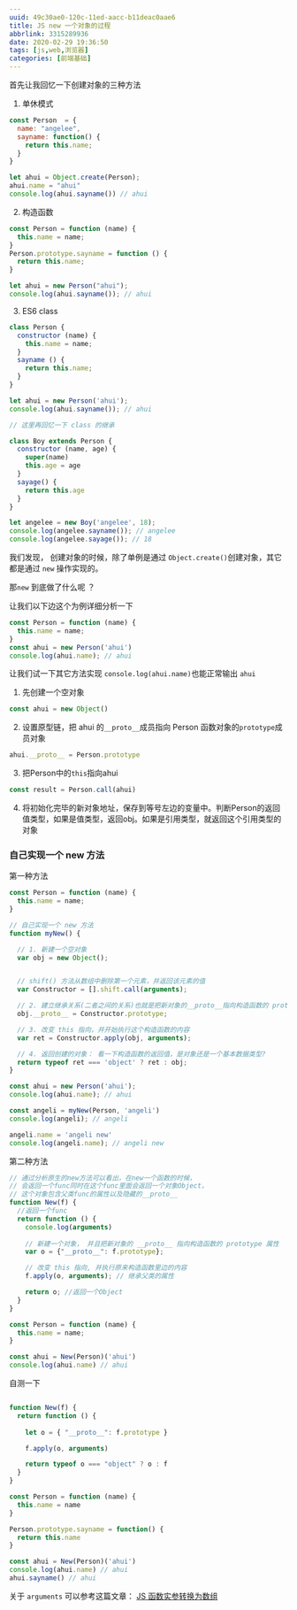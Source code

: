 ```yaml
---
uuid: 49c30ae0-120c-11ed-aacc-b11deac0aae6
title: JS new 一个对象的过程
abbrlink: 3315289936
date: 2020-02-29 19:36:50
tags: [js,web,浏览器]
categories: [前端基础]
---
```


首先让我回忆一下创建对象的三种方法
<!-- more -->

1. 单休模式
```js
const Person  = {
  name: "angelee",
  sayname: function() {
    return this.name;
  }
}

let ahui = Object.create(Person);
ahui.name = "ahui"
console.log(ahui.sayname()) // ahui

```

2. 构造函数
```js
const Person = function (name) {
  this.name = name;
}
Person.prototype.sayname = function () {
  return this.name;
}

let ahui = new Person("ahui");
console.log(ahui.sayname()); // ahui
```

3. ES6 class
```js
class Person {
  constructor (name) {
    this.name = name;
  }
  sayname () {
    return this.name;
  }
}

let ahui = new Person('ahui');
console.log(ahui.sayname()); // ahui

// 这里再回忆一下 class 的继承

class Boy extends Person {
  constructor (name, age) {
    super(name)
    this.age = age
  }
  sayage() {
    return this.age
  }
}

let angelee = new Boy('angelee', 18);
console.log(angelee.sayname()); // angelee
console.log(angelee.sayage()); // 18
```

我们发现， 创建对象的时候，除了单例是通过 `Object.create()`创建对象，其它都是通过 `new` 操作实现的。

那`new` 到底做了什么呢 ？ 

让我们以下边这个为例详细分析一下

```js
const Person = function (name) {
  this.name = name;
}
const ahui = new Person('ahui')
console.log(ahui.name); // ahui
```

让我们试一下其它方法实现 `console.log(ahui.name)`也能正常输出 `ahui`


1. 先创建一个空对象
```js
const ahui = new Object()
```

2. 设置原型链，把 ahui 的`__proto__`成员指向 Person 函数对象的`prototype`成员对象
```js
ahui.__proto__ = Person.prototype
```

3. 把Person中的`this`指向ahui
```js
const result = Person.call(ahui)
```

4. 将初始化完毕的新对象地址，保存到等号左边的变量中。判断Person的返回值类型，如果是值类型，返回obj。如果是引用类型，就返回这个引用类型的对象


### 自己实现一个 new 方法

第一种方法
```js
const Person = function (name) {
  this.name = name;
}

// 自己实现一个 new 方法
function myNew() {

  // 1. 新建一个空对象
  var obj = new Object();


  // shift() 方法从数组中删除第一个元素，并返回该元素的值
  var Constructor = [].shift.call(arguments); 

  // 2. 建立继承关系(二者之间的关系)也就是把新对象的__proto__指向构造函数的 prototype
  obj.__proto__ = Constructor.prototype;

  // 3. 改变 this 指向，并开始执行这个构造函数的内容
  var ret = Constructor.apply(obj, arguments);

  // 4. 返回创建的对象： 看一下构造函数的返回值，是对象还是一个基本数据类型?
  return typeof ret === 'object' ? ret : obj;
}

const ahui = new Person('ahui');
console.log(ahui.name); // ahui

const angeli = myNew(Person, 'angeli')
console.log(angeli); // angeli

angeli.name = 'angeli new'
console.log(angeli.name); // angeli new

```

第二种方法
```js
// 通过分析原生的new方法可以看出，在new一个函数的时候，
// 会返回一个func同时在这个func里面会返回一个对象Object，
// 这个对象包含父类func的属性以及隐藏的__proto__
function New(f) {
  //返回一个func
  return function () {
    console.log(arguments)
    
    // 新建一个对象， 并且把新对象的 __proto__ 指向构造函数的 prototype 属性
    var o = {"__proto__": f.prototype};

    // 改变 this 指向, 并执行原来构造函数里边的内容
    f.apply(o, arguments); // 继承父类的属性

    return o; //返回一个Object
  }
}

const Person = function (name) {
  this.name = name;
}

const ahui = New(Person)('ahui')
console.log(ahui.name) // ahui
```

自测一下
```js

function New(f) {
  return function () {
    
    let o = { "__proto__": f.prototype }

    f.apply(o, arguments)

    return typeof o === "object" ? o : f
  }
}

const Person = function (name) {
  this.name = name
}

Person.prototype.sayname = function() {
  return this.name
}

const ahui = New(Person)('ahui')
console.log(ahui.name) // ahui
ahui.sayname() // ahui
```

关于 `arguments` 可以参考这篇文章： [JS 函数实参转换为数组](/1882318475.html)